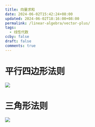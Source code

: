 ```yaml
---
title: 向量求和
date: 2024-06-02T15:42:24+08:00
updated: 2024-06-02T18:16:00+08:00
permalink: /linear-algebra/vector-plus/
tags:
  - 线性代数
ccby: false
draft: false
comments: true
---
```

# 平行四边形法则

![](https://cdn.iceprosurface.com/upload/md/Pasted%20image%2020240602154433.png)

# 三角形法则


![](https://cdn.iceprosurface.com/upload/md/Pasted%20image%2020240602154445.png)